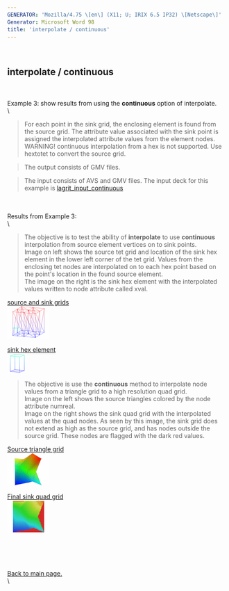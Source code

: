 ```yaml
---
GENERATOR: 'Mozilla/4.75 \[en\] (X11; U; IRIX 6.5 IP32) \[Netscape\]'
Generator: Microsoft Word 98
title: 'interpolate / continuous'
---
```


 

interpolate / continuous
------------------------

\
\
Example 3: show results from using the **continuous** option of
interpolate.\
\

> For each point in the sink grid, the enclosing element is found from
> the source grid. The attribute value associated with the sink point is
> assigned the interpolated attribute values from the element nodes.
> WARNING! continuous interpolation from a hex is not supported. Use
> hextotet to convert the source grid.

> The output consists of GMV files.

> The input consists of AVS and GMV files. The input deck for this
> example is
> [lagrit\_input\_continuous](../input_output/lagrit_input_continuous)

\
\
Results from Example 3:\
\

> The objective is to test the ability of **interpolate** to use
> **continuous** interpolation from source element vertices on to sink
> points.\
> Image on left shows the source tet grid and location of the sink hex
> element in the lower left corner of the tet grid. Values from the
> enclosing tet nodes are interpolated on to each hex point based on the
> point's location in the found source element.\
> The image on the right is the sink hex element with the interpolated
> values written to node attribute called xval.

[source and sink grids](image/con01_src.gif)\
[![](image/con01_src_TN.GIF)](image/con01_src.gif)

[sink hex element](image/con01_sink.gif)\
[![](image/con01_sink_TN.GIF)](image/con01_sink.gif)

> The objective is use the **continuous** method to interpolate node
> values from a triangle grid to a high resolution quad grid.\
> Image on the left shows the source triangles colored by the node
> attribute numreal.\
> Image on the right shows the sink quad grid with the interpolated
> values at the quad nodes. As seen by this image, the sink grid does
> not extend as high as the source grid, and has nodes outside the
> source grid. These nodes are flagged with the dark red values.

[Source triangle grid](image/con02_src.gif)\
[![](image/con02_src_TN.GIF)](image/con02_src.gif)

[Final sink quad grid](image/con02_sink.gif)\
[![](image/con02_sink_TN.GIF)](image/con02_sink.gif)

\
\
\
\
[Back to main page.](main_interpolate.html#DEMOS)\
\
